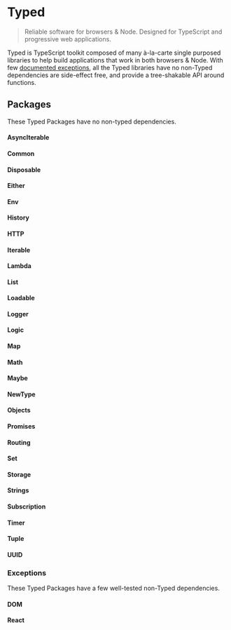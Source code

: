 # Typed

> Reliable software for browsers & Node. Designed for TypeScript and progressive web applications.

Typed is TypeScript toolkit composed of many à-la-carte single purposed libraries to help build applications
that work in both browsers & Node. With few [documented exceptions](#exceptions), all the Typed libraries have no non-Typed dependencies
are side-effect free, and provide a tree-shakable API around functions.


## Packages

These Typed Packages have no non-typed dependencies.

#### AsyncIterable
#### Common
#### Disposable
#### Either
#### Env
#### History
#### HTTP
#### Iterable
#### Lambda
#### List
#### Loadable
#### Logger
#### Logic
#### Map
#### Math
#### Maybe
#### NewType
#### Objects
#### Promises
#### Routing
#### Set
#### Storage
#### Strings
#### Subscription
#### Timer
#### Tuple
#### UUID

### Exceptions

These Typed Packages have a few well-tested non-Typed dependencies.

#### DOM
#### React


